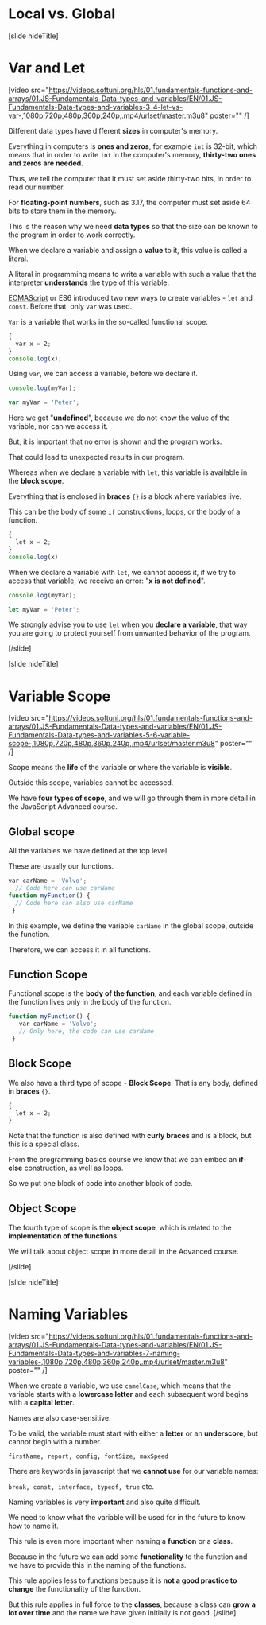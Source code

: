 # Local vs. Global

[slide hideTitle]


# Var and Let

[video src="https://videos.softuni.org/hls/01.fundamentals-functions-and-arrays/01.JS-Fundamentals-Data-types-and-variables/EN/01.JS-Fundamentals-Data-types-and-variables-3-4-let-vs-var-,1080p,720p,480p,360p,240p,.mp4/urlset/master.m3u8" poster="" /]

Different data types have different **sizes** in computer's memory.

Everything in computers is **ones and zeros**, for example `int` is 32-bit, which means that in order to write `int` in the computer's memory, **thirty-two ones and zeros are needed.**

Thus, we tell the computer that it must set aside thirty-two bits, in order to read our number.

For **floating-point numbers**, such as 3.17, the computer must set aside 64 bits to store them in the memory.

This is the reason why we need **data types** so that the size can be known to the program in order to work correctly.

When we declare a variable and assign a **value** to it, this value is called a literal.

A literal in programming means to write a variable with such a value that the interpreter **understands** the type of this variable.

[ECMAScript](https://en.wikipedia.org/wiki/ECMAScript) or ES6 introduced two new ways to create variables - `let` and `const`. Before that, only `var` was used.

`Var` is a variable that works in the so-called functional scope.

```js live
{
  var x = 2;
}
console.log(x);
```

Using `var`, we can access a variable, before we declare it.

``` js live
console.log(myVar);

var myVar = 'Peter';
```

Here we get "**undefined**", because we do not know the value of the variable, nor can we access it. 

But, it is important that no error is shown and the program works. 

That could lead to unexpected results in our program.

Whereas when we declare a variable with `let`, this variable is available in the **block scope**.

Everything that is enclosed in **braces** `{}` is a block where variables live. 

This can be the body of some `if` constructions, loops, or the body of a function.

```js live
{
  let x = 2;
}
console.log(x)
```

When we declare a variable with `let`, we cannot access it, if we try to access that variable, we receive an error: "**x is not defined**".

``` js live
console.log(myVar);

let myVar = 'Peter';
```
We strongly advise you to use `let` when you **declare a variable**, that way you are going to protect yourself from unwanted behavior of the program.

[/slide]

[slide hideTitle]

# Variable Scope

[video src="https://videos.softuni.org/hls/01.fundamentals-functions-and-arrays/01.JS-Fundamentals-Data-types-and-variables/EN/01.JS-Fundamentals-Data-types-and-variables-5-6-variable-scope-,1080p,720p,480p,360p,240p,.mp4/urlset/master.m3u8" poster="" /]

Scope means the **life** of the variable or where the variable is **visible**. 

Outside this scope, variables cannot be accessed.

We have **four types of scope**, and we will go through them in more detail in the JavaScript Advanced course.

## Global scope

All the variables we have defined at the top level.

These are usually our functions.

```js
var carName = 'Volvo';
  // Code here can use carName
function myFunction() {
  // Code here can also use carName
 }
```

In this example, we define the variable `carName` in the global scope, outside the function.

Therefore, we can access it in all functions.

## Function Scope

Functional scope is the **body of the function**, and each variable defined in the function lives only in the body of the function.

```js
function myFunction() {
   var carName = 'Volvo';
   // Only here, the code can use carName
 }
 ```

## Block Scope 

We also have a third type of scope - **Block Scope**. That is any body, defined in **braces** `{}`.

```js
{
  let x = 2;
} 
```

Note that the function is also defined with **curly braces** and is a block, but this is a special class.

From the programming basics course we know that we can embed an **if-else** construction, as well as loops.

So we put one block of code into another block of code.

## Object Scope

The fourth type of scope is the **object scope**, which is related to the **implementation of the functions**. 

We will talk about object scope in more detail in the Advanced course.

[/slide]

[slide hideTitle]

# Naming Variables

[video src="https://videos.softuni.org/hls/01.fundamentals-functions-and-arrays/01.JS-Fundamentals-Data-types-and-variables/EN/01.JS-Fundamentals-Data-types-and-variables-7-naming-variables-,1080p,720p,480p,360p,240p,.mp4/urlset/master.m3u8" poster="" /]

When we create a variable, we use `camelCase`, which means that the variable starts with a **lowercase letter** and each subsequent word begins with a **capital letter**.

Names are also case-sensitive.

To be valid, the variable must start with either a **letter** or an **underscore**, but cannot begin with a number.

`firstName, report, config, fontSize, maxSpeed`

There are keywords in javascript that we **cannot use** for our variable names:

`break, const, interface, typeof, true` etc.

Naming variables is very **important** and also quite difficult.
 
We need to know what the variable will be used for in the future to know how to name it.

This rule is even more important when naming a **function** or a **class**. 

Because in the future we can add some **functionality** to the function and we have to provide this in the naming of the functions. 

This rule applies less to functions because it is **not a good practice to change** the functionality of the function.

But this rule applies in full force to the **classes**, because a class can **grow a lot over time** and the name we have given initially is not good.
[/slide]

